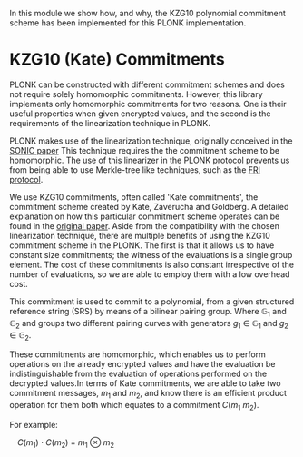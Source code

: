 In this module we show how, and why, the KZG10 polynomial commitment scheme has 
been implemented for this PLONK implementation.

# KZG10 (Kate) Commitments 

PLONK can be constructed with different commitment schemes and does not require 
solely homomorphic commitments. However, this library implements only 
homomorphic commitments for two reasons. One is their useful properties when 
given encrypted values, and the second is the requirements of the linearization 
technique in PLONK.

PLONK makes use of the linearization technique, originally conceived in the 
[SONIC paper](https://eprint.iacr.org/2019/099.pdf) This technique requires the 
the commitment scheme to be homomorphic. The use of this linearizer in the 
PLONK protocol prevents us from being able to use Merkle-tree like techniques, 
such as the [FRI protocol](https://drops.dagstuhl.de/opus/volltexte/2018/9018/pdf/LIPIcs-ICALP-2018-14.pdf).

We use KZG10 commitments, often called 'Kate commitments', the commitment 
scheme created by Kate, Zaverucha and Goldberg.
A detailed explanation on how this particular commitment scheme operates can be 
found in the [original paper](https://www.iacr.org/archive/asiacrypt2010/6477178/6477178.pdf).
Aside from the compatibility with the chosen linearization technique, there are 
multiple benefits of using the KZG10 commitment scheme in the PLONK.
The first is that it allows us to have constant size commitments; the witness 
of the evaluations is a single group element.
The cost of these commitments is also constant irrespective of the number of 
evaluations, so we are able to employ them with a low overhead cost.

This commitment is used to commit to a polynomial, from a given structured 
reference string (SRS) by means of a bilinear pairing group.
Where &Gopf;<sub>1</sub> and &Gopf;<sub>2</sub> and groups two different 
pairing curves with generators *g*<sub>1</sub> &isin; &Gopf;<sub>1</sub> 
and *g*<sub>2</sub> &isin; &Gopf;<sub>2</sub>.

These commitments are homomorphic, which enables us to perform operations on 
the already encrypted values and have the evaluation be indistinguishable from 
the evaluation of operations performed on the decrypted values.In terms of Kate 
commitments, we are able to take two commitment messages, *m*<sub>1</sub> and 
*m*<sub>2</sub>, and know there is an efficient product operation for them both 
which equates to a commitment *C*(*m*<sub>1</sub> *m*<sub>2</sub>).

For example:

&emsp;*C*(*m*<sub>1</sub>) &sdot; *C*(*m*<sub>2</sub>) &equals; *m*<sub>1</sub> &otimes; *m*<sub>2</sub> 
